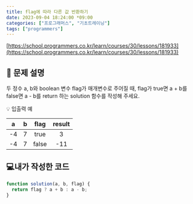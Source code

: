 ```yaml
---
title: flag에 따라 다른 값 반환하기
date: 2023-09-04 18:24:00 *09:00
categories: ["프로그래머스", "기초트레이닝"]
tags: ["programmers"]
---
```


[https://school.programmers.co.kr/learn/courses/30/lessons/181933](https://school.programmers.co.kr/learn/courses/30/lessons/181933)

## 📔 문제 설명

두 정수 a, b와 boolean 변수 flag가 매개변수로 주어질 때, flag가 true면 a + b를 false면 a - b를 return 하는 solution 함수를 작성해 주세요.

💡 입출력 예

|  a  |  b  | flag  | result |
| :-: | :-: | :---: | :----: |
| \-4 |  7  | true  |   3    |
| \-4 |  7  | false |  \-11  |

## 💻내가 작성한 코드

```js
function solution(a, b, flag) {
  return flag ? a + b : a - b;
}
```
